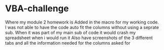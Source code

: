 # VBA-challenge
Where my module 2 homework is
Added in the macro for my working code.
I was not able to have the code auto fit the columns without using a seprate sub.
When it was part of my main sub of code it would crash my spreadsheet when i would run it
Also have screenshots of the 3 different tabs and all the information needed for the columns asked for
